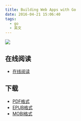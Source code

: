 ```yaml
---
title: Building Web Apps with Go
date: 2016-04-21 15:06:40
tags:
  - go
  - 英文
---
```


![](https://ek8whxe.cloudimg.io/s/width/226/https://www.gitbook.com/cover/book/codegangsta/building-web-apps-with-go.jpg)

<!--more-->

## 在线阅读 ##

+ [在线阅读](https://www.gitbook.com/book/codegangsta/building-web-apps-with-go/details)

## 下载 ##

+ [PDF格式](https://www.gitbook.com/download/pdf/book/codegangsta/building-web-apps-with-go)
+ [EPUB格式](https://www.gitbook.com/download/epub/book/codegangsta/building-web-apps-with-go)
+ [MOBI格式](https://www.gitbook.com/download/mobi/book/codegangsta/building-web-apps-with-go)

